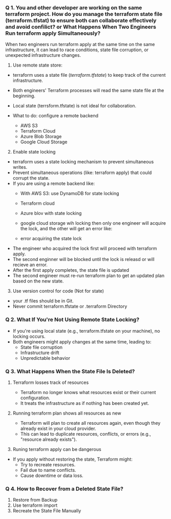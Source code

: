### Q 1. You and other developer are working on the same terraform project. How do you manage the terraform state file (terraform.tfstat) to ensure both can collaborate effectively and avoid confilict? or What Happens When Two Engineers Run terraform apply Simultaneously?

When two engineers run terraform apply at the same time on the same infrastructure, it can lead to race conditions, state file corruption, or unexpected infrastructure changes.

1. Use remote state store:
   
- terraform uses a state file (*terraform.tfstate*) to keep track of the current infrastructure.
- Both engineers' Terraform processes will read the same state file at the beginning.
- Local state (terrsform.tfstate) is not ideal for collaboration.
- What to do: configure a remote backend

  - AWS S3 
  - Terraform Cloud
  - Azure Blob Storage
  - Google Cloud Storage 

2. Enable state locking

- terraform uses a state locking mechanism to prevent simultaneous writes.
- Prevent simultaneous operations (like: terraform apply) that could corrupt the state.
- If you are using a remote backend like:
    - With AWS S3: use DynamoDB for state locking
    - Terraform cloud
    - Azure blov with state locking
    - google cloud storage wih locking
then only one engineer will acquire the lock, and the other will get an error like:

    - error acquiring the state lock
- The engineer who acquired the lock first will proceed with terraform apply.
- The second enginner will be blocked until the lock is releasd or will recieve an error.
- After the first apply completes, the state file is updated
- The second engineer must re-run terraform plan to get an updated plan based on the new state.

3. Use version control for code (Not for state)

- your .tf files should be in Git.
- Never commit terraform.tfstate or .terraform Directory

### Q 2. What If You're Not Using Remote State Locking?

- If you're using local state (e.g., terraform.tfstate on your machine), no locking occurs.
- Both engineers might apply changes at the same time, leading to:
    - State file corruption
    - Infrastructure drift
    - Unpredictable behavior

### Q 3. What Happens When the State File Is Deleted?

1. Terraform losses track of resources
    - Terraform no longer knows what resources exist or their current configuration.
    - It treats the infrastructure as if nothing has been created yet.
      
3. Running terraform plan shows all resources as new
    - Terraform will plan to create all resources again, even though they already exist in your cloud provider.
    - This can lead to duplicate resources, conflicts, or errors (e.g., "resource already exists").
      
5. Runing terraform apply can be dangerous

- If you apply without restoring the state, Terraform might:
    - Try to recreate resources.
    - Fail due to name conflicts.
    - Cause downtime or data loss.

### Q 4. How to Recover from a Deleted State File?

1. Restore from Backup
2. Use terraform import
3. Recreate the State File Manually





